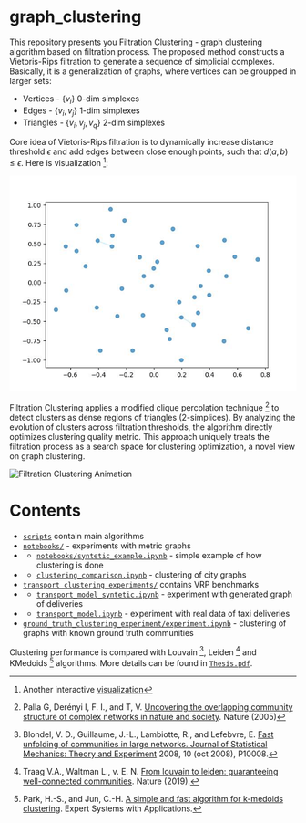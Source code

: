 # graph_clustering
This repository presents you Filtration Clustering - graph clustering algorithm based on filtration process. The proposed method constructs a Vietoris-Rips filtration to generate a sequence of simplicial complexes. Basically, it is a generalization of graphs, where vertices can be groupped in larger sets:
- Vertices - $\{v_i\}$ 0-dim simplexes
- Edges - $\{v_i, v_j\}$ 1-dim simplexes
- Triangles - $\{v_i, v_j, v_q\}$ 2-dim simplexes

Core idea of Vietoris-Rips filtration is to dynamically increase distance threshold $\epsilon$ and add edges between close enough points, such that $d(a,b) \leq \epsilon$. Here is visualization [^1]:

![Filtration simple](./visualizations/random_graph.gif)

Filtration Clustering applies a modified clique percolation technique [^2] to detect clusters as dense regions of triangles (2-simplices). By analyzing the evolution of clusters across filtration thresholds, the algorithm directly optimizes clustering quality metric. This approach uniquely treats the filtration process as a search space for clustering optimization, a novel view on graph clustering.

![Filtration Clustering Animation](./visualizations/city_graph_ASHA_base.gif)



# Contents
- [`scripts`](./scripts/) contain main algorithms
- [`notebooks/`](./notebooks/) - experiments with metric graphs
- - [`notebooks/syntetic_example.ipynb`](./notebooks/syntetic_example.ipynb) - simple example of how clustering is done
- - [`clustering_comparison.ipynb`](./notebooks/clustering_comparison.ipynb) - clustering of city graphs
- [`transport_clustering_experiments/`](./transport_clustering_experiments/) contains VRP benchmarks
- - [`transport_model_syntetic.ipynb`](./transport_clustering_experiments/transport_model_syntetic.ipynb) - experiment with generated graph of deliveries
- - [`transport_model.ipynb`](./transport_clustering_experiments/transport_model.ipynb) - experiment with real data of taxi deliveries
- [`ground_truth_clustering_experiment/experiment.ipynb`](./ground_truth_clustering_experiment/experiment.ipynb) - clustering of graphs with known ground truth communities

Clustering performance is compared with Louvain [^3], Leiden [^4] and KMedoids [^5] algorithms.
More details can be found in [`Thesis.pdf`](Thesis.pdf).



[^1]: Another interactive [visualization](https://sauln.github.io/blog/nerve-playground/)
[^2]: Palla G, Derényi I, F. I., and T, V. [Uncovering the overlapping community structure of complex networks in nature and society](https://www.nature.com/articles/nature03607). Nature (2005)

[^3]: Blondel, V. D., Guillaume, J.-L., Lambiotte, R., and Lefebvre, E. [Fast unfolding of communities in large networks. Journal of Statistical Mechanics: Theory and Experiment](https://arxiv.org/abs/0803.0476) 2008, 10 (oct 2008), P10008.
[^4]: Traag V.A., Waltman L., v. E. N. [From louvain to leiden: guaranteeing well-connected communities](https://www.nature.com/articles/s41598-019-41695-z). Nature (2019).
[^5]:Park, H.-S., and Jun, C.-H. [A simple and fast algorithm for k-medoids clustering](https://doi.org/10.1016/j.eswa.2008.01.039). Expert Systems with Applications.
